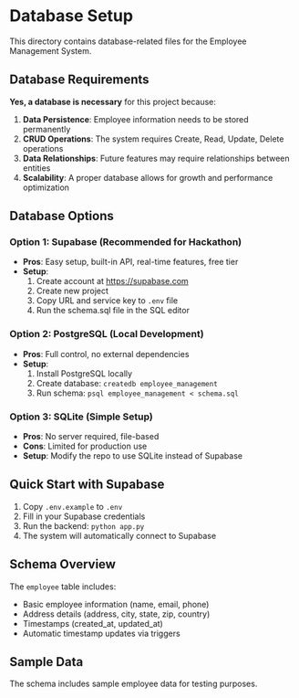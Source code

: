 # Database Setup

This directory contains database-related files for the Employee Management System.

## Database Requirements

**Yes, a database is necessary** for this project because:

1. **Data Persistence**: Employee information needs to be stored permanently
2. **CRUD Operations**: The system requires Create, Read, Update, Delete operations
3. **Data Relationships**: Future features may require relationships between entities
4. **Scalability**: A proper database allows for growth and performance optimization

## Database Options

### Option 1: Supabase (Recommended for Hackathon)
- **Pros**: Easy setup, built-in API, real-time features, free tier
- **Setup**: 
  1. Create account at https://supabase.com
  2. Create new project
  3. Copy URL and service key to `.env` file
  4. Run the schema.sql file in the SQL editor

### Option 2: PostgreSQL (Local Development)
- **Pros**: Full control, no external dependencies
- **Setup**:
  1. Install PostgreSQL locally
  2. Create database: `createdb employee_management`
  3. Run schema: `psql employee_management < schema.sql`

### Option 3: SQLite (Simple Setup)
- **Pros**: No server required, file-based
- **Cons**: Limited for production use
- **Setup**: Modify the repo to use SQLite instead of Supabase

## Quick Start with Supabase

1. Copy `.env.example` to `.env`
2. Fill in your Supabase credentials
3. Run the backend: `python app.py`
4. The system will automatically connect to Supabase

## Schema Overview

The `employee` table includes:
- Basic employee information (name, email, phone)
- Address details (address, city, state, zip, country)
- Timestamps (created_at, updated_at)
- Automatic timestamp updates via triggers

## Sample Data

The schema includes sample employee data for testing purposes.
